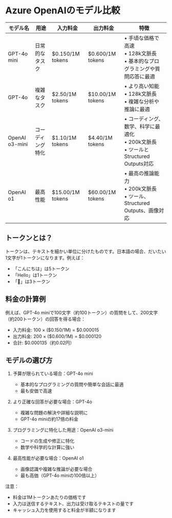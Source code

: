 # Azure OpenAIのモデル比較

| モデル名 | 用途 | 入力料金 | 出力料金 | 特徴 |
|---------|------|----------|----------|-------|
| GPT-4o mini | 日常的なタスク | $0.150/1M tokens | $0.600/1M tokens | • 手頃な価格で高速<br>• 128k文脈長<br>• 基本的なプログラミングや質問応答に最適 |
| GPT-4o | 複雑なタスク | $2.50/1M tokens | $10.00/1M tokens | • より高い知能<br>• 128k文脈長<br>• 複雑な分析や推論に最適 |
| OpenAI o3-mini | コーディング特化 | $1.10/1M tokens | $4.40/1M tokens | • コーディング、数学、科学に最適化<br>• 200k文脈長<br>• ツールとStructured Outputs対応 |
| OpenAI o1 | 最高性能 | $15.00/1M tokens | $60.00/1M tokens | • 最高の推論能力<br>• 200k文脈長<br>• ツール、Structured Outputs、画像対応 |

## トークンとは？
トークンは、テキストを細かい単位に分けたものです。日本語の場合、だいたい1文字が1トークンになります。例えば：
- 「こんにちは」は5トークン
- 「Hello」は1トークン
- 「🌟」は3トークン

## 料金の計算例
例えば、GPT-4o miniで100文字（約100トークン）の質問をして、200文字（約200トークン）の回答を得る場合：
- 入力料金: 100 × ($0.150/1M) = $0.000015
- 出力料金: 200 × ($0.600/1M) = $0.000120
- 合計: $0.000135（約0.02円）

## モデルの選び方
1. 予算が限られている場合：GPT-4o mini
   - 基本的なプログラミングの質問や簡単な会話に最適
   - 最も安価で高速

2. より正確な回答が必要な場合：GPT-4o
   - 複雑な問題の解決や詳細な説明に
   - GPT-4o miniの約17倍の料金

3. プログラミングに特化した用途：OpenAI o3-mini
   - コードの生成や修正に特化
   - 数学や科学的な計算に強い

4. 最高性能が必要な場合：OpenAI o1
   - 画像認識や複雑な推論が必要な場合
   - 最も高価（GPT-4o miniの100倍以上）

注意：
- 料金は1Mトークンあたりの価格です
- 入力は送信するテキスト、出力は受け取るテキストの量です
- キャッシュ入力を使用すると料金が半額になります
